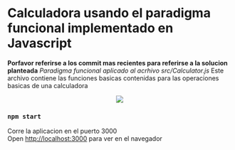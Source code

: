 # Calculadora usando el paradigma funcional implementado en Javascript

**Porfavor referirse a los commit mas recientes para referirse a la solucion planteada**
*Paradigma funcional aplicado al acrhivo src/Calculator.js*
Este archivo contiene las funciones basicas contenidas para las operaciones basicas de una calculadora



<p align="center">
  <img src="https://user-images.githubusercontent.com/59320487/158994563-8e3cc93d-1ce5-480b-a460-60b2fcb51543.png"
</p>   

### `npm start`

Corre la aplicacion en el puerto 3000\
Open [http://localhost:3000](http://localhost:3000) para ver en el navegador
